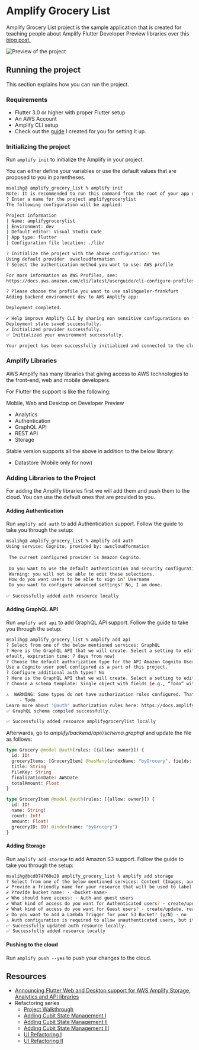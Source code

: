 # Amplify Grocery List

Amplify Grocery List project is the sample application that is created for teaching people about Amplify Flutter Developer Preview libraries over this [blog post.](https://aws.amazon.com/blogs/mobile/announcing-flutter-web-and-desktop-support-for-aws-amplify-storage-analytics-and-api-libraries/)

![Preview of the project](https://raw.githubusercontent.com/salihgueler/amplify_grocery_list/cubit_version/assets/preview.gif)

## Running the project

This section explains how you can run the project.

### Requirements

- Flutter 3.0 or higher with proper Flutter setup
- An AWS Account
- Amplify CLI setup
- Check out the [guide](https://medium.com/flutter-community/mastering-aws-amplifys-sms-flows-in-flutter-part-1-aws-setup-ef748798fdbf) I created for you for setting it up.

### Initializing the project
Run `amplify init` to initialize the Amplify in your project.

You can either define your variables or use the default values that are proposed to you in parentheses. 

```bash
msalihg@ amplify_grocery_list % amplify init
Note: It is recommended to run this command from the root of your app directory
? Enter a name for the project amplifygrocerylist
The following configuration will be applied:

Project information
| Name: amplifygrocerylist
| Environment: dev
| Default editor: Visual Studio Code
| App type: flutter
| Configuration file location: ./lib/

? Initialize the project with the above configuration? Yes
Using default provider  awscloudformation
? Select the authentication method you want to use: AWS profile

For more information on AWS Profiles, see:
https://docs.aws.amazon.com/cli/latest/userguide/cli-configure-profiles.html

? Please choose the profile you want to use salihgueler-frankfurt
Adding backend environment dev to AWS Amplify app: 

Deployment completed.

✔ Help improve Amplify CLI by sharing non sensitive configurations on failures (y/N) · no
Deployment state saved successfully.
✔ Initialized provider successfully.
✅ Initialized your environment successfully.

Your project has been successfully initialized and connected to the cloud!
```

### Amplify Libraries

AWS Amplify has many libraries that giving access to AWS technologies to the front-end, web and mobile developers. 

For Flutter the support is like the following:

Mobile, Web and Desktop on Developer Preview
- Analytics 
- Authentication
- GraphQL API 
- REST API 
- Storage

Stable version supports all the above in addition to the below library:
- Datastore (Mobile only for now)

### Adding Libraries to the Project

For adding the Amplify libraries first we will add them and push them to the cloud. You can use the default ones that are provided to you.

#### Adding Authentication

Run `amplify add auth` to add Authentication support. Follow the guide to take you through the setup:

```bash
msalihg@ amplify_grocery_list % amplify add auth
Using service: Cognito, provided by: awscloudformation
 
 The current configured provider is Amazon Cognito. 
 
 Do you want to use the default authentication and security configuration? Default configuration
 Warning: you will not be able to edit these selections. 
 How do you want users to be able to sign in? Username
 Do you want to configure advanced settings? No, I am done.
 
✅ Successfully added auth resource locally
```

#### Adding GraphQL API
Run `amplify add api` to add GraphQL API support. Follow the guide to take you through the setup:

```bash
msalihg@ amplify_grocery_list % amplify add api
? Select from one of the below mentioned services: GraphQL
? Here is the GraphQL API that we will create. Select a setting to edit or continue Authorization modes: API key (d
efault, expiration time: 7 days from now)
? Choose the default authorization type for the API Amazon Cognito User Pool
Use a Cognito user pool configured as a part of this project.
? Configure additional auth types? No
? Here is the GraphQL API that we will create. Select a setting to edit or continue Continue
? Choose a schema template: Single object with fields (e.g., “Todo” with ID, name, description)

⚠️  WARNING: Some types do not have authorization rules configured. That means all create, read, update, and delete operations are denied on these types:
	 - Todo
Learn more about "@auth" authorization rules here: https://docs.amplify.aws/cli/graphql/authorization-rules
✅ GraphQL schema compiled successfully.

✅ Successfully added resource amplifygrocerylist locally
```

Afterwards, go to _amplify/backend/api/<name-of-the-app>/schema.graphql_ and update the file as follows:

```graphql
type Grocery @model @auth(rules: [{allow: owner}]) {
  id: ID!
  groceryItems: [GroceryItem] @hasMany(indexName: "byGrocery", fields: ["id"])
  title: String
  fileKey: String
  finalizationDate: AWSDate
  totalAmount: Float
}

type GroceryItem @model @auth(rules: [{allow: owner}]) {
  id: ID!
  name: String!
  count: Int!
  amount: Float!
  groceryID: ID! @index(name: "byGrocery")
} 
```

#### Adding Storage
Run `amplify add storage` to add Amazon S3 support. Follow the guide to take you through the setup:

```bash
msalihg@bcd074760e20 amplify_grocery_list % amplify add storage
? Select from one of the below mentioned services: Content (Images, audio, video, etc.)
✔ Provide a friendly name for your resource that will be used to label this category in the project: · <resource>
✔ Provide bucket name: · <bucket-name>
✔ Who should have access: · Auth and guest users
✔ What kind of access do you want for Authenticated users? · create/update, read, delete
✔ What kind of access do you want for Guest users? · create/update, read, delete
✔ Do you want to add a Lambda Trigger for your S3 Bucket? (y/N) · no
⚠️ Auth configuration is required to allow unauthenticated users, but it is not configured properly.
✅ Successfully updated auth resource locally.
✅ Successfully added resource locally
```

#### Pushing to the cloud

Run `amplify push --yes` to push your changes to the cloud. 

## Resources

- [Announcing Flutter Web and Desktop support for AWS Amplify Storage, Analytics and API libraries](https://aws.amazon.com/blogs/mobile/announcing-flutter-web-and-desktop-support-for-aws-amplify-storage-analytics-and-api-libraries/)
- Refactoring series
  - [Project Walkthrough](https://www.youtube.com/watch?v=SqyEhFbzlks)
  - [Adding Cubit State Management I](https://www.youtube.com/watch?v=Lzb0tqFNAf0)
  - [Adding Cubit State Management II](https://www.youtube.com/watch?v=TA4XtwX792c)
  - [Adding Cubit State Management III](https://www.youtube.com/watch?v=1Hsy4Xn4voQ)
  - [UI Refactoring I](https://www.youtube.com/watch?v=mgSBpjSwCfg)
  - [UI Refactoring II](https://www.youtube.com/watch?v=qleum2AKuF4)
